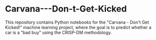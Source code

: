 # Carvana---Don-t-Get-Kicked
This repository contains Python notebooks for the "Carvana - Don't Get Kicked!" machine learning project, where the goal is to predict whether a car is a "bad buy" using the CRISP-DM methodology.
